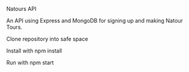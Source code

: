 Natours API

An API using Express and MongoDB for signing up and making Natour Tours. 

Clone repository into safe space

Install with npm install

Run with npm start
